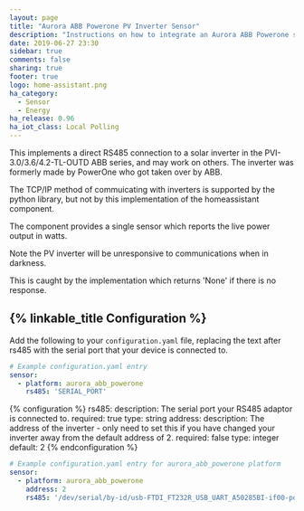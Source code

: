 ```yaml
---
layout: page
title: "Aurora ABB Powerone PV Inverter Sensor"
description: "Instructions on how to integrate an Aurora ABB Powerone solar inverter within Home Assistant."
date: 2019-06-27 23:30
sidebar: true
comments: false
sharing: true
footer: true
logo: home-assistant.png
ha_category:
  - Sensor
  - Energy
ha_release: 0.96
ha_iot_class: Local Polling
---
```


This implements a direct RS485 connection to a solar inverter in the 
PVI-3.0/3.6/4.2-TL-OUTD ABB series, and may work on others.
The inverter was formerly made by PowerOne who got taken over by ABB.

The TCP/IP method of commuicating with inverters is supported by the 
python library, but not by this implementation of the homeassistant component.

The component provides a single sensor which reports the live power output
in watts.

Note the PV inverter will be unresponsive to communications when in darkness.

This is caught by the implementation which returns 'None' if there is no 
response.

## {% linkable_title Configuration %}

Add the following to your `configuration.yaml` file, replacing the text after 
rs485 with the serial port that your device is connected to.

```yaml
# Example configuration.yaml entry
sensor:
  - platform: aurora_abb_powerone
    rs485: 'SERIAL_PORT'
```

{% configuration %}
rs485:
  description: The serial port your RS485 adaptor is connected to.
  required: true
  type: string
address:
  description: The address of the inverter - only need to set this if you have changed your inverter away from the default address of 2.
  required: false
  type: integer
  default: 2
{% endconfiguration %}

```yaml
# Example configuration.yaml entry for aurora_abb_powerone platform
sensor:
  - platform: aurora_abb_powerone
    address: 2
    rs485: '/dev/serial/by-id/usb-FTDI_FT232R_USB_UART_A50285BI-if00-port0'
```
